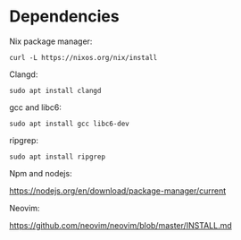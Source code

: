 # Dependencies
Nix package manager:

`curl -L https://nixos.org/nix/install`

Clangd:

`sudo apt install clangd`

gcc and libc6:

`sudo apt install gcc libc6-dev`

ripgrep:

`sudo apt install ripgrep`

Npm and nodejs:

https://nodejs.org/en/download/package-manager/current

Neovim:

https://github.com/neovim/neovim/blob/master/INSTALL.md
